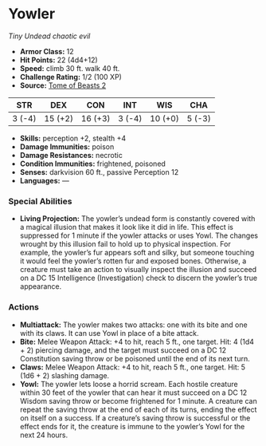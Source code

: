 # Yowler

*Tiny* *Undead* *chaotic evil*

- **Armor Class:** 12
- **Hit Points:** 22 (4d4+12)
- **Speed:** climb 30 ft. walk 40 ft.
- **Challenge Rating:** 1/2 (100 XP)
- **Source:** [Tome of Beasts 2](https://koboldpress.com/kpstore/product/tome-of-beasts-2-for-5th-edition/)

| STR | DEX | CON | INT | WIS | CHA |
| --- | --- | --- | --- | --- | --- |
| 3 (-4) | 15 (+2) | 16 (+3) | 3 (-4) | 10 (+0) | 5 (-3) |

- **Skills:** perception +2, stealth +4
- **Damage Immunities:** poison
- **Damage Resistances:** necrotic
- **Condition Immunities:** frightened, poisoned
- **Senses:** darkvision 60 ft., passive Perception 12
- **Languages:** —
### Special Abilities
- **Living Projection:** The yowler’s undead form is constantly covered with a magical illusion that makes it look like it did in life. This effect is suppressed for 1 minute if the yowler attacks or uses Yowl.  The changes wrought by this illusion fail to hold up to physical inspection. For example, the yowler’s fur appears soft and silky, but someone touching it would feel the yowler’s rotten fur and exposed bones. Otherwise, a creature must take an action to visually inspect the illusion and succeed on a DC 15 Intelligence (Investigation) check to discern the yowler’s true appearance.
### Actions
- **Multiattack:** The yowler makes two attacks: one with its bite and one with its claws. It can use Yowl in place of a bite attack.
- **Bite:** Melee Weapon Attack: +4 to hit, reach 5 ft., one target. Hit: 4 (1d4 + 2) piercing damage, and the target must succeed on a DC 12 Constitution saving throw or be poisoned until the end of its next turn.
- **Claws:** Melee Weapon Attack: +4 to hit, reach 5 ft., one target. Hit: 5 (1d6 + 2) slashing damage.
- **Yowl:** The yowler lets loose a horrid scream. Each hostile creature within 30 feet of the yowler that can hear it must succeed on a DC 12 Wisdom saving throw or become frightened for 1 minute. A creature can repeat the saving throw at the end of each of its turns, ending the effect on itself on a success. If a creature’s saving throw is successful or the effect ends for it, the creature is immune to the yowler’s Yowl for the next 24 hours.
